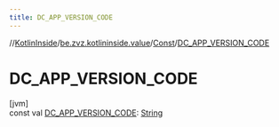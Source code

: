 ```yaml
---
title: DC_APP_VERSION_CODE
---
```

//[KotlinInside](../../../index.html)/[be.zvz.kotlininside.value](../index.html)/[Const](index.html)/[DC_APP_VERSION_CODE](-d-c_-a-p-p_-v-e-r-s-i-o-n_-c-o-d-e.html)



# DC_APP_VERSION_CODE



[jvm]\
const val [DC_APP_VERSION_CODE](-d-c_-a-p-p_-v-e-r-s-i-o-n_-c-o-d-e.html): [String](https://kotlinlang.org/api/latest/jvm/stdlib/kotlin/-string/index.html)




